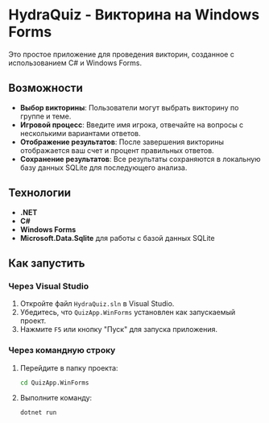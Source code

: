 # HydraQuiz - Викторина на Windows Forms

Это простое приложение для проведения викторин, созданное с использованием C# и Windows Forms.

## Возможности

- **Выбор викторины**: Пользователи могут выбрать викторину по группе и теме.
- **Игровой процесс**: Введите имя игрока, отвечайте на вопросы с несколькими вариантами ответов.
- **Отображение результатов**: После завершения викторины отображается ваш счет и процент правильных ответов.
- **Сохранение результатов**: Все результаты сохраняются в локальную базу данных SQLite для последующего анализа.

##  Технологии

- **.NET**
- **C#**
- **Windows Forms**
- **Microsoft.Data.Sqlite** для работы с базой данных SQLite

## Как запустить

### Через Visual Studio

1.  Откройте файл `HydraQuiz.sln` в Visual Studio.
2.  Убедитесь, что `QuizApp.WinForms` установлен как запускаемый проект.
3.  Нажмите `F5` или кнопку "Пуск" для запуска приложения.

### Через командную строку

1.  Перейдите в папку проекта:
    ```sh
    cd QuizApp.WinForms
    ```
2.  Выполните команду:
    ```sh
    dotnet run
    ```
